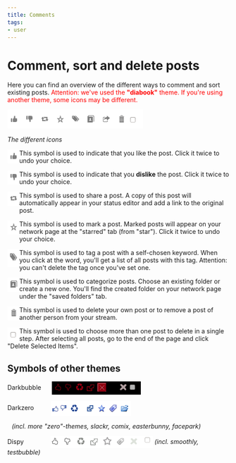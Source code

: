 ```yaml
---
title: Comments
tags:
- user
---
```

# Comment, sort and delete posts

Here you can find an overview of the different ways to comment and sort existing posts.
<span style="color: red;">Attention: we've used the <b>"diabook"</b> theme. If you're using another theme, some icons may be different.</span>

<img src="../img/diabook.png" width="308" height="42" alt="diabook">

<i>The different icons</i>

<img src="../img/post_thumbs_up.png" width="27" height="32" alt="post_thumbs_up.png" align="left" style="padding-bottom: 10px;"> This symbol is used to indicate that you like the post. Click it twice to undo your choice.<p style="clear:both;"></p>

<img src="../img/post_thumbs_down.png" width="27" height="32" alt="post_thumbs_down.png" align="left" style="padding-bottom: 10px;"> This symbol is used to indicate that you <b>dislike</b> the post. Click it twice to undo your choice.
<p style="clear:both;"></p>

<img src="../img/post_share.png" width="27" height="32" alt="post_share.png" align="left" style="padding-bottom: 10px;"> This symbol is used to share a post. A copy of this post will automatically appear in your status editor and add a link to the original post.
<p style="clear:both;"></p>

<img src="../img/post_mark.png" width="27" height="32" alt="post_mark.png" align="left" style="padding-bottom: 10px;"> This symbol is used to mark a post. Marked posts will appear on your network page at the "starred" tab (from "star"). Click it twice to undo your choice.
<p style="clear:both;"></p>

<img src="../img/post_tag.png" width="27" height="41" alt="post_tag.png" align="left" style="padding-bottom: 10px;"> This symbol is used to tag a post with a self-chosen keyword. When you click at the word, you'll get a list of all posts with this tag. Attention: you can't delete the tag once you've set one.
<p style="clear:both;"></p>

<img src="../img/post_categorize.png" width="27" height="32" alt="post_categorize.png" align="left" style="padding-bottom: 20px;"> This symbol is used to categorize posts. Choose an existing folder or create a new one. You'll find the created folder on your network page under the "saved folders" tab.
<p style="clear:both;"></p>

<img src="../img/post_delete.png" width="27" height="32" alt="post_delete.png" align="left"> This symbol is used to delete your own post or to remove a post of another person from your stream. 
<P style="clear: both;"></p>

<img src="../img/post_choose.png" width="27" height="32" alt="post_choose.png" align="left"> This symbol is used to choose more than one post to delete in a single step. After selecting all posts, go to the end of the page and click "Delete Selected Items".<P style="clear: both;"></p>

## Symbols of other themes

Darkbubble <img src="../img/darkbubble.png" alt="darkbubble.png" style="padding-left: 20px; vertical-align:middle;">

Darkzero <img src="../img/darkzero.png" alt="darkzero.png" style="padding-left: 35px; vertical-align:middle;">

<span style="padding-left: 10px; font-style:italic;">(incl. more "zero"-themes, slackr, comix, easterbunny, facepark)</span>

Dispy <img src="../img/dispy.png" alt="dispy.png" style="padding-left: 57px; vertical-align:middle;"> <i>(incl. smoothly, testbubble)</i>
